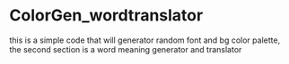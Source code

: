 # ColorGen_wordtranslator
this is a simple code that will generator random font and bg color palette, the second section is a word meaning generator and translator
